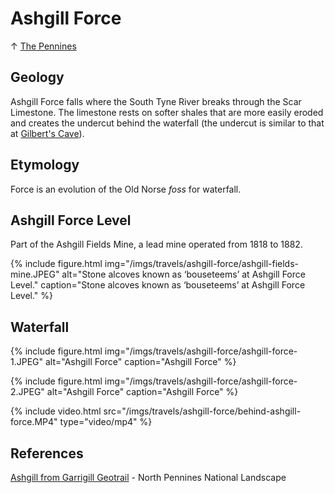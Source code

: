 # Ashgill Force

↑ [The Pennines](/travels/england/pennines)

## Geology

Ashgill Force falls where the South Tyne River breaks through the Scar Limestone. The limestone rests on softer shales that are more easily eroded and creates the undercut behind the waterfall (the undercut is similar to that at [Gilbert's Cave](/travels/england/pennines/bowlees)).

## Etymology

Force is an evolution of the Old Norse _foss_ for waterfall.

## Ashgill Force Level

Part of the Ashgill Fields Mine, a lead mine operated from 1818 to 1882.

{% include figure.html
  img="/imgs/travels/ashgill-force/ashgill-fields-mine.JPEG"
  alt="Stone alcoves known as ‘bouseteems’ at Ashgill Force Level."
  caption="Stone alcoves known as ‘bouseteems’ at Ashgill Force Level." %}

## Waterfall

{% include figure.html
  img="/imgs/travels/ashgill-force/ashgill-force-1.JPEG"
  alt="Ashgill Force"
  caption="Ashgill Force" %}

{% include figure.html
  img="/imgs/travels/ashgill-force/ashgill-force-2.JPEG"
  alt="Ashgill Force"
  caption="Ashgill Force" %}

{% include video.html
  src="/imgs/travels/ashgill-force/behind-ashgill-force.MP4"
  type="video/mp4" %}

## References

[Ashgill from Garrigill Geotrail](https://northpennines.org.uk/wp-content/uploads/2019/09/Ashgill-from-Garrigill-Geotrail.pdf) - North Pennines National Landscape
